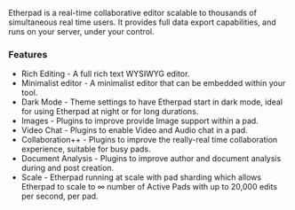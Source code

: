 Etherpad is a real-time collaborative editor scalable to thousands of simultaneous real time users. It provides full data export capabilities, and runs on your server, under your control.

### Features

- Rich Editing - A full rich text WYSIWYG editor.
- Minimalist editor - A minimalist editor that can be embedded within your tool.
- Dark Mode - Theme settings to have Etherpad start in dark mode, ideal for using Etherpad at night or for long durations.
- Images - Plugins to improve provide Image support within a pad.
- Video Chat - Plugins to enable Video and Audio chat in a pad.
- Collaboration++ - Plugins to improve the really-real time collaboration experience, suitable for busy pads.
- Document Analysis - Plugins to improve author and document analysis during and post creation.
- Scale - Etherpad running at scale with pad sharding which allows Etherpad to scale to ∞ number of Active Pads with up to 20,000 edits per second, per pad.
